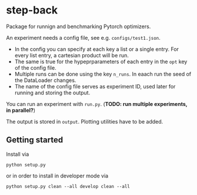 # step-back

Package for runnign and benchmarking Pytorch optimizers.

An experiment needs a config file, see e.g. `configs/test1.json`.

* In the config you can specify at each key a list or a single entry. For every list entry, a cartesian product will be run.
* The same is true for the hypeprparameters of each entry in the `opt` key of the config file.
* Multiple runs can be done using the key `n_runs`. In eaach run the seed of the DataLoader changes.
* The name of the config file serves as experiment ID, used later for running and storing the output. 

You can run an experiment with `run.py`. (**TODO: run multiple experiments, in parallel?**)

The output is stored in `output`. Plotting utilities have to be added.

## Getting started

Install via 

    python setup.py

or in order to install in developer mode via

    python setup.py clean --all develop clean --all

